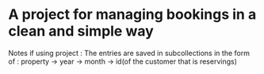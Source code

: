 # A project for managing bookings in a clean and simple way

Notes if using project : The entries are saved in subcollections in the form of : property -> year -> month -> id(of the customer that is reservings)
